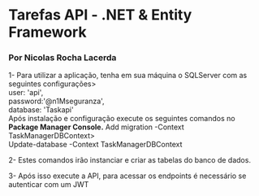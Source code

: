 <h1>Tarefas API - .NET & Entity Framework</h1>
<h3>Por Nicolas Rocha Lacerda</h3>

1- Para utilizar a aplicação, tenha em sua máquina o SQLServer com as seguintes configurações><br>
user: 'api',<br>
password:'@n1Mseguranza',<br>
database: 'Taskapi'<br>
Após instalação e configuração execute os seguintes comandos no <strong> Package Manager Console.</strong>
Add migration -Context TaskManagerDBContext><br>
Update-database -Context TaskManagerDBContext<br>

2- Estes comandos irão instanciar e criar as tabelas do banco de dados.

3- Após isso execute a API, para acessar os endpoints é necessário se autenticar com um JWT
